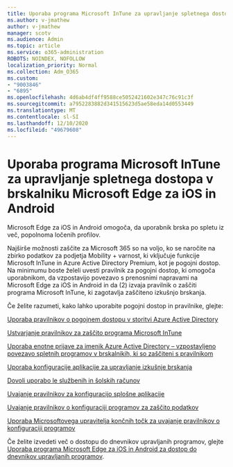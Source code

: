 ```yaml
---
title: Uporaba programa Microsoft InTune za upravljanje spletnega dostopa v brskalniku Microsoft Edge za iOS in Android
ms.author: v-jmathew
author: v-jmathew
manager: scotv
ms.audience: Admin
ms.topic: article
ms.service: o365-administration
ROBOTS: NOINDEX, NOFOLLOW
localization_priority: Normal
ms.collection: Adm_O365
ms.custom:
- "9003846"
- "6895"
ms.openlocfilehash: 4d6ab4df4ff9588ce5052421602e347c76c91c3f
ms.sourcegitcommit: a7952283882d341515623d5ae58eda14d0553449
ms.translationtype: MT
ms.contentlocale: sl-SI
ms.lasthandoff: 12/10/2020
ms.locfileid: "49679608"
---
```

# <a name="use-microsoft-intune-to-manage-web-access-in-microsoft-edge-for-ios-and-android"></a>Uporaba programa Microsoft InTune za upravljanje spletnega dostopa v brskalniku Microsoft Edge za iOS in Android

Microsoft Edge za iOS in Android omogoča, da uporabnik brska po spletu iz več, popolnoma ločenih profilov.

Najširše možnosti zaščite za Microsoft 365 so na voljo, ko se naročite na zbirko podatkov za podjetja Mobility + varnost, ki vključuje funkcije Microsoft InTune in Azure Active Directory Premium, kot je pogojni dostop. Na minimumu boste želeli uvesti pravilnik za pogojni dostop, ki omogoča uporabnikom, da vzpostavijo povezavo s prenosnimi napravami na Microsoft Edge za iOS in Android in da (2) izvaja pravilnik o zaščiti programa Microsoft InTune, ki zagotavlja zaščiteno izkušnjo brskanja.

Če želite razumeti, kako lahko uporabite pogojni dostop in pravilnike, glejte:

[Uporaba pravilnikov o pogojnem dostopu v storitvi Azure Active Directory](https://go.microsoft.com/fwlink/?linkid=2132481)

[Ustvarjanje pravilnikov za zaščito programa Microsoft InTune](https://go.microsoft.com/fwlink/?linkid=2132651)

[Uporaba enotne prijave za imenik Azure Active Directory – vzpostavljeno povezavo spletnih programov v brskalnikih, ki so zaščiteni s pravilnikom](https://go.microsoft.com/fwlink/?linkid=2132482)

[Uporaba konfiguracije aplikacije za upravljanje izkušnje brskanja](https://go.microsoft.com/fwlink/?linkid=2132483)

[Dovoli uporabo le službenih in šolskih računov](https://go.microsoft.com/fwlink/?linkid=2132652)

[Uvajanje pravilnikov za konfiguracijo splošne aplikacije](https://go.microsoft.com/fwlink/?linkid=2132653)

[Uvajanje pravilnikov o konfiguraciji programov za zaščito podatkov](https://go.microsoft.com/fwlink/?linkid=2132654)

[Uporaba Microsoftovega upravitelja končnih točk za uvajanje pravilnikov o konfiguraciji programov](https://go.microsoft.com/fwlink/?linkid=2132707)

Če želite izvedeti več o dostopu do dnevnikov upravljanih programov, glejte [Uporaba programa Microsoft Edge za iOS in Android za dostop do dnevnikov upravljanih programov](https://go.microsoft.com/fwlink/?linkid=2132578).
